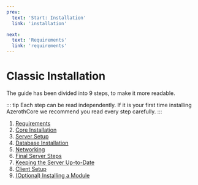 ```yaml
---
prev:
  text: 'Start: Installation'
  link: 'installation'

next:
  text: 'Requirements'
  link: 'requirements'
---
```


# Classic Installation

The guide has been divided into 9 steps, to make it more readable.

::: tip
Each step can be read independently. If it is your first time installing AzerothCore we recommend you read every step carefully.
:::

1. [Requirements](requirements)
2. [Core Installation](core-installation)
3. [Server Setup](server-setup)
4. [Database Installation](database-installation)
5. [Networking](networking)
6. [Final Server Steps](final-server-steps)
7. [Keeping the Server Up-to-Date](keeping-the-server-up-to-date)
8. [Client Setup](client-setup)
9. [(Optional) Installing a Module](installing-a-module)

<!--@include: ./help.md-->
